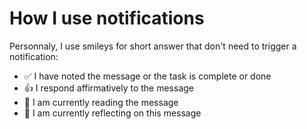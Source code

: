 # How I use notifications

Personnaly, I use smileys for short answer that don't need to trigger a notification:

- ✅ I have noted the message or the task is complete or done
- 👍 I respond affirmatively to the message
- 👀 I am currently reading the message
- 🤔 I am currently reflecting on this message
